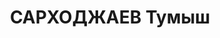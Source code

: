 ---
title: САРХОДЖАЕВ Тумыш
description: 'Род. в 1905, Западно-Казахстанская обл., Мангистауский, казах, обр.:
  среднее. Проживал: Кустанайская обл., Кустанай. Ответственный редактор, редакция
  областной газеты "Большевик".

  Арестован 15.07.1937. Обв. по ст. 58-2, 58-7, 58-8, 58-10, 58-11 УК РСФСР. Приговор:
  выездная сессия ВК ВС СССР, 03.03.1938 – ВМН.

  Реабилитирован ВК ВС СССР 14.01.1958'
---